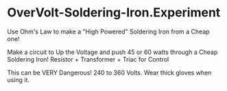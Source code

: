 # OverVolt-Soldering-Iron.Experiment
Use Ohm's Law to make a "High Powered" Soldering Iron from a Cheap one!

Make a circuit to Up the Voltage and push 45 or 60 watts through a Cheap Soldering Iron! Resistor + Transformer + Triac for Control

This can be VERY Dangerous! 240 to 360 Volts. Wear thick gloves when using it.
